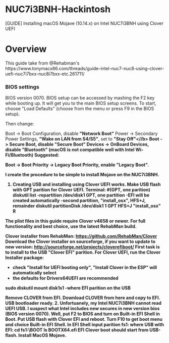 # NUC7i3BNH-Hackintosh
[GUIDE] Installing macOS Mojave (10.14.x) on Intel NUC7i3BNH using Clover UEFI
<h1>Overview</h1>
This guide take from @Rehabman's <link>https://www.tonymacx86.com/threads/guide-intel-nuc7-nuc8-using-clover-uefi-nuc7i7bxx-nuc8i7bxx-etc.261711/</link>

<h3>BIOS settings</h3>

BIOS version 0070. BIOS setup can be accessed by mashing the F2 key while booting up. It will get you to the main BIOS setup screens. To start, choose "Load Defaults" (choose from the menu or press F9 in the BIOS setup).

Then change:

Boot -> Boot Configuration, disable <b>"Network Boot"</b>
Power -> Secondary Power Settings, <b>"Wake on LAN from S4/S5"</b>, set to <b>"Stay Off"<//b>
Boot -> Secure Boot, disable <b>"Secure Boot"</b>
Devices -> OnBoard Devices, disable <b>"Bluetooth"</b> (macOS is not compatible well with Intel Wi-Fi/Bluetooth)
Suggested:

Boot -> Boot Priority -> Legacy Boot Priority, enable <b>"Legacy Boot"</b>.

I create the procedure to be simple to install Mojave on the NUC7i3BNH.
1. Creating USB and installing using Clover UEFI works. Make USB flash with GPT parition for Clover UEFI. Terminal:
#(GPT, one parition)
diskutil list
-repartition /dev/disk1 GPT, one partition
-EFI will be created automatically
-second partition, "install_osx", HFS+J, remainder
diskutil partitionDisk /dev/disk1 1 GPT HFS+J "install_osx" R

<b>The plist files in this guide require Clover v4658 or newer. For full functionality and best choice, use the latest RehabMan build.</b>

Clover installer from RehabMan: https://github.com/RehabMan/Clover
Download the Clover installer on sourceforge, if you want to update to new version: http://sourceforge.net/projects/cloverefiboot/
 First task is to install to the USB "Clover EFI" parition. For Clover UEFI, run the Clover Installer package:
- check "Install for UEFI booting only", "Install Clover in the ESP" will automatically select
- the defaults for Drivers64UEFI are recommended

sudo diskutil mount disk1s1 -where EFI parition on the USB

Remove CLOVER from EFI. Download CLOVER from here and copy to EFI.
USB bootloader ready.
2. Unfortuanely, my Intel NUC7i3BNH cannot read UEFI USB. I suspect what Intel includes new secures in new version bios (BIOS version 0070). Well, put F2 to BIOS and turn on Built-in EFI Shell in Boot. Put USB flash with Clover EFI and reboot. Turn F10 to get boot menu and choice Built-in EFI Shell.
In EFI Shell input parition fs1: where USB with EFI:
cd fs1:\BOOT
ls
BOOTX64.efi
EFI Clover boot should start from USB-flash. Install MacOS Mojave.
